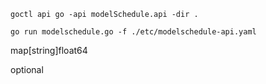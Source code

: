 `goctl api go -api modelSchedule.api -dir .`

`go run modelschedule.go -f ./etc/modelschedule-api.yaml`

map[string]float64

optional


